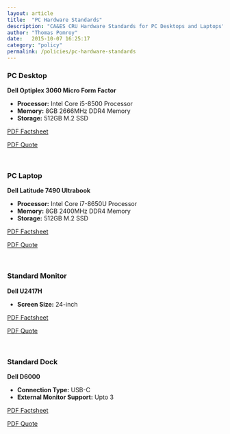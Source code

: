 ```yaml
---
layout: article
title:  "PC Hardware Standards"
description: "CA&ES CRU Hardware Standards for PC Desktops and Laptops"
author: "Thomas Pomroy"
date:   2015-10-07 16:25:17
category: "policy"
permalink: /policies/pc-hardware-standards
---
```

<h3>PC Desktop</h3>
<p><b>Dell Optiplex 3060 Micro Form Factor</b></p>
<ul>
	<li><b>Processor:</b> Intel Core i5-8500 Processor</li>
	<li><b>Memory:</b> 8GB 2666MHz DDR4 Memory</li>
	<li><b>Storage:</b> 512GB M.2 SSD</li>
</ul>
<p><a target="_blank" href="/media/policies/OptiPlex_3060_Spec_Sheet.pdf">PDF Factsheet</a></p>
<p><a target="_blank" href="/media/policies/OptiPlex 3060 Micro Desktop.pdf">PDF Quote</a></p>
<br />
<h3>PC Laptop</h3>
<p><b>Dell Latitude 7490 Ultrabook</b></p>
<ul>
	<li><b>Processor:</b> Intel Core i7-8650U Processor</li>
	<li><b>Memory:</b> 8GB 2400MHz DDR4 Memory</li>
	<li><b>Storage:</b> 512GB M.2 SSD</li>
</ul>
<p><a target="_blank" href="/media/policies/7490_Spec_Sheet.pdf">PDF Factsheet</a></p>
<p><a target="_blank" href="/media/policies/Latitude 7490 Ultrabook.pdf">PDF Quote</a></p>
<br />
<h3>Standard Monitor</h3>
<p><b>Dell U2417H</b></p>
<ul>
	<li><b>Screen Size:</b> 24-inch</li>
</ul>
<p><a target="_blank" href="/media/policies/Dell-U2417H-Spec-Sheet.pdf">PDF Factsheet</a></p>
<p><a target="_blank" href="/media/policies/24-inch UltraSharp U2417H.pdf">PDF Quote</a></p>
<br />
<h3>Standard Dock</h3>
<p><b>Dell D6000</b></p>
<ul>
	<li><b>Connection Type:</b> USB-C</li>
	<li><b>External Monitor Support:</b> Upto 3</li>
</ul>
<p><a target="_blank" href="/media/policies/Dell D6000 Spec Sheet.pdf">PDF Factsheet</a></p>
<p><a target="_blank" href="/media/policies/Dell Universal Dock D6000.pdf">PDF Quote</a></p>
